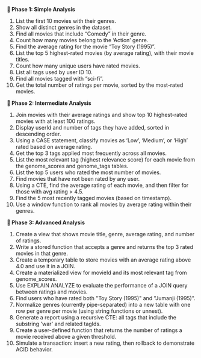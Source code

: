 **📘 Phase 1: Simple Analysis**

1. List the first 10 movies with their genres.
2. Show all distinct genres in the dataset.
3. Find all movies that include “Comedy” in their genre.
4. Count how many movies belong to the ‘Action’ genre.
5. Find the average rating for the movie “Toy Story (1995)”.
6. List the top 5 highest-rated movies (by average rating), with their movie titles.
7. Count how many unique users have rated movies.
8. List all tags used by user ID 10.
9. Find all movies tagged with “sci-fi”.
10. Get the total number of ratings per movie, sorted by the most-rated movies.



**📗 Phase 2: Intermediate Analysis**

1. Join movies with their average ratings and show top 10 highest-rated movies with at least 100 ratings.
2. Display userId and number of tags they have added, sorted in descending order.
3. Using a CASE statement, classify movies as ‘Low’, ‘Medium’, or ‘High’ rated based on average rating.
4. Get the top 3 tags applied most frequently across all movies.
5. List the most relevant tag (highest relevance score) for each movie from the genome\_scores and genome\_tags tables.
6. List the top 5 users who rated the most number of movies.
7. Find movies that have not been rated by any user.
8. Using a CTE, find the average rating of each movie, and then filter for those with avg rating > 4.5.
9. Find the 5 most recently tagged movies (based on timestamp).
10. Use a window function to rank all movies by average rating within their genres.



**📕 Phase 3: Advanced Analysis**

1. Create a view that shows movie title, genre, average rating, and number of ratings.
2. Write a stored function that accepts a genre and returns the top 3 rated movies in that genre.
3. Create a temporary table to store movies with an average rating above 4.0 and use it in a JOIN.
4. Create a materialized view for movieId and its most relevant tag from genome\_scores.
5. Use EXPLAIN ANALYZE to evaluate the performance of a JOIN query between ratings and movies.
6. Find users who have rated both "Toy Story (1995)" and "Jumanji (1995)".
7. Normalize genres (currently pipe-separated) into a new table with one row per genre per movie (using string functions or unnest).
8. Generate a report using a recursive CTE: all tags that include the substring 'war' and related tagIds.
9. Create a user-defined function that returns the number of ratings a movie received above a given threshold.
10. Simulate a transaction: insert a new rating, then rollback to demonstrate ACID behavior.

